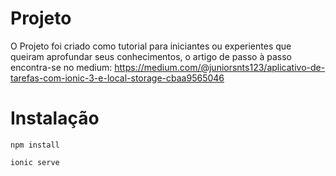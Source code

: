 # Projeto
O Projeto foi criado como tutorial para iniciantes ou experientes que queiram aprofundar seus conhecimentos,
o artigo de passo à passo encontra-se no medium: https://medium.com/@juniorsnts123/aplicativo-de-tarefas-com-ionic-3-e-local-storage-cbaa9565046

# Instalação
    npm install
    
    ionic serve